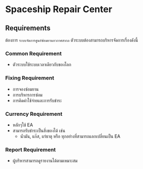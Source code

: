 # Spaceship Repair Center

## Requirements
ต้องการ `ระบบจัดการศูนย์ซ่อมยานอวกาศสากล`
ตัวระบบต้องสามารถบริหารจัดการเรื่องดังนี้

### Common Requirement
- ตัวระบบใช้ระบบเวลาเดียวกับของโลก

### Fixing Requirement
- การจองซ่อมยาน
- การบริหารการซ่อม
- การคิดค่าใช้จ่ายและการรับชำระ

### Currency Requirement
- หลักๆใช้ EA
- สามารถรับชำระเป็นสิ่งของได้ เช่น
    - น้ำมัน, แก๊ส, แร่ธาตุ หรือ ทุกอย่างที่สามารถแลกเปลี่ยนเป็น EA

### Report Requirement 
- ผู้บริหารสามารถดูรายงานได้ตามเหมาะสม
